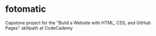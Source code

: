 # fotomatic
Capstone project for the "Build a Website with HTML, CSS, and GitHub Pages" skillpath at CodeCademy
